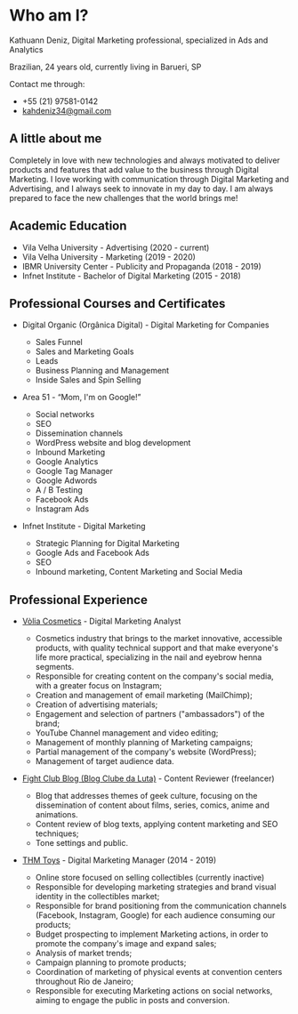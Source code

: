 # Who am I?

Kathuann Deniz, Digital Marketing professional, specialized in Ads and Analytics

Brazilian, 24 years old, currently living in Barueri, SP

Contact me through:

- +55 (21) 97581-0142
- kahdeniz34@gmail.com

## A little about me

Completely in love with new technologies and always motivated to deliver products and features that add value to the business through Digital Marketing.
I love working with communication through Digital Marketing and Advertising, and I always seek to innovate in my day to day. I am always prepared to face the new challenges that the world brings me!

## Academic Education

- Vila Velha University - Advertising (2020 - current)
- Vila Velha University - Marketing (2019 - 2020)
- IBMR University Center - Publicity and Propaganda (2018 - 2019)
- Infnet Institute - Bachelor of Digital Marketing (2015 - 2018)

## Professional Courses and Certificates

- Digital Organic (Orgânica Digital) - Digital Marketing for Companies
  - Sales Funnel
  - Sales and Marketing Goals
  - Leads
  - Business Planning and Management
  - Inside Sales and Spin Selling

- Area 51 - “Mom, I'm on Google!”
  - Social networks
  - SEO
  - Dissemination channels
  - WordPress website and blog development
  - Inbound Marketing
  - Google Analytics
  - Google Tag Manager
  - Google Adwords
  - A / B Testing
  - Facebook Ads
  - Instagram Ads

- Infnet Institute - Digital Marketing
  - Strategic Planning for Digital Marketing
  - Google Ads and Facebook Ads
  - SEO
  - Inbound marketing, Content Marketing and Social Media

## Professional Experience

- [Vòlia Cosmetics](www.voliacosmeticos.com.br) - Digital Marketing Analyst
  - Cosmetics industry that brings to the market innovative, accessible products, with quality technical support and that make everyone's life more practical, specializing in the nail and eyebrow henna segments.
  - Responsible for creating content on the company's social media, with a greater focus on Instagram;
  - Creation and management of email marketing (MailChimp);
  - Creation of advertising materials;
  - Engagement and selection of partners ("ambassadors") of the brand;
  - YouTube Channel management and video editing;
  - Management of monthly planning of Marketing campaigns;
  - Partial management of the company's website (WordPress);
  - Management of target audience data.

- [Fight Club Blog (Blog Clube da Luta)](www.clubedaluta.blog.br) - Content Reviewer (freelancer)
  - Blog that addresses themes of geek culture, focusing on the dissemination of content about films, series, comics, anime and animations.
  - Content review of blog texts, applying content marketing and SEO techniques;
  - Tone settings and public.

- [THM Toys](www.thmtoys.com.br) - Digital Marketing Manager (2014 - 2019)
  - Online store focused on selling collectibles (currently inactive)
  - Responsible for developing marketing strategies and brand visual identity in the collectibles market;
  - Responsible for brand positioning from the communication channels (Facebook, Instagram, Google) for each audience consuming our products;
  - Budget prospecting to implement Marketing actions, in order to promote the company's image and expand sales;
  - Analysis of market trends;
  - Campaign planning to promote products;
  - Coordination of marketing of physical events at convention centers throughout Rio de Janeiro;
  - Responsible for executing Marketing actions on social networks, aiming to engage the public in posts and conversion.

<!-- Hope you enjoy this PR :-) -->